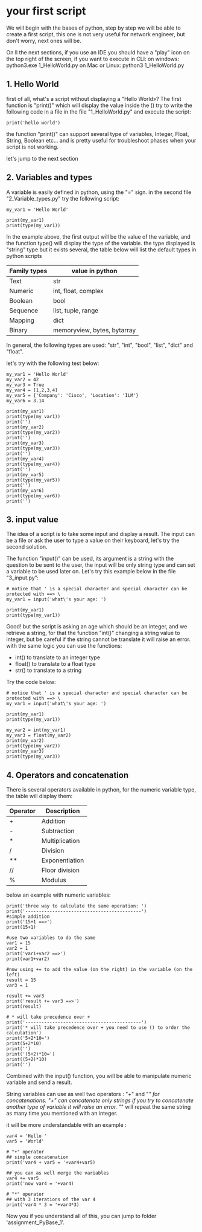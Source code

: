 # your first script

We will begin with the bases of python, step by step we will be able to create a first script, this one is not very useful for network engineer, but don't worry, next ones will be.

On ll the next sections, if you use an IDE you should have a "play" icon on the top right of the screen, if you want to execute in CLI:
on windows:
python3.exe 1_HelloWorld.py
on Mac or Linux:
python3 1_HelloWorld.py

## 1. Hello World

first of all, what's a script without displaying a "Hello World»? The first function is "print()" which will display the value inside the () try to write the following code in a file in the file "1_HelloWorld.py" and execute the script:

```python3
print('hello world')
```

the function "print()" can support several type of variables, Integer, Float, String, Boolean etc... and is pretty useful for troubleshoot phases when your script is not working.

let's jump to the next section

## 2. Variables and types

A variable is easily defined in python, using the "=" sign. in the second file "2_Variable_types.py" try the following script:

```python3
my_var1 = 'Hello World'

print(my_var1)
print(type(my_var1))

```

In the example above, the first output will be the value of the variable, and the function type() will display the type of the variable. the type displayed is "string" type but it exists several, the table below will list the default types in python scripts

Family types | value in python
---------|----------
 Text | str
 Numeric | int, float, complex
 Boolean | bool
 Sequence | list, tuple, range
 Mapping | dict
 Binary | memoryview, bytes, bytarray

In general, the following types are used: "str", "int", "bool", "list", "dict" and "float".

let's try with the following test below:

```python3
my_var1 = 'Hello World'
my_var2 = 42
my_var3 = True
my_var4 = [1,2,3,4]
my_var5 = {'Company': 'Cisco', 'Location': 'ILM'}
my_var6 = 3.14

print(my_var1)
print(type(my_var1))
print('')
print(my_var2)
print(type(my_var2))
print('')
print(my_var3)
print(type(my_var3))
print('')
print(my_var4)
print(type(my_var4))
print('')
print(my_var5)
print(type(my_var5))
print('')
print(my_var6)
print(type(my_var6))
print('')
```

## 3. input value

The idea of a script is to take some input and display a result.
The input can be a file or ask the user to type a value on their keyboard, let's try the second solution.

The function "input()" can be used, its argument is a string with the question to be sent to the user, the input will be only string type and can set a variable to be used later on. Let's try this example below in the file "3_input.py”:

```python3
# notice that ' is a special character and special character can be protected with ==> \
my_var1 = input('what\'s your age: ')

print(my_var1)
print(type(my_var1))
```

Good! but the script is asking an age which should be an integer, and we retrieve a string, for that the function "int()" changing a string value to integer, but be careful if the string cannot be translate it will raise an error. with the same logic you can use the functions:

* int() to translate to an integer type
* float() to translate to a float type
* str() to translate to a string

Try the code below:

```python3
# notice that ' is a special character and special character can be protected with ==> \
my_var1 = input('what\'s your age: ')

print(my_var1)
print(type(my_var1))

my_var2 = int(my_var1)
my_var3 = float(my_var2)
print(my_var2)
print(type(my_var2))
print(my_var3)
print(type(my_var3))
```

## 4. Operators and concatenation

There is several operators available in python, for the numeric variable type, the table will display them:

Operator | Description
---------|----------
 \+ | Addition
 \- | Subtraction
 \* | Multiplication
 / | Division
 \*\* | Exponentiation
 // | Floor division
 % | Modulus

below an example with numeric variables:

```python3
print('three way to calculate the same operation: ')
print('-------------------------------------------')
#simple addition
print('15+1 ==>')
print(15+1)

#use two variables to do the same
var1 = 15
var2 = 1
print('var1+var2 ==>')
print(var1+var2)

#now using += to add the value (on the right) in the variable (on the left)
result = 15 
var3 = 1

result += var3 
print('result += var3 ==>')
print(result)

# * will take precedence over + 
print('-------------------------------------------')
print('* will take precedence over + you need to use () to order the calculation')
print('5+2*10=')
print(5+2*10)
print('')
print('(5+2)*10=')
print((5+2)*10)
print('')
```

Combined with the input() function, you will be able to manipulate numeric variable and send a result.

String variables can use as well two operators : "+" and "*" for concatenations.
"+" can concatenate only strings if you try to concatenate another type of variable it will raise an error.
"*" will repeat the same string as many time you mentioned with an integer.

it will be more understandable with an example :

```python3
var4 = 'Hello '
var5 = 'World'

# "+" operator
## simple concatenation
print('var4 + var5 = '+var4+var5)

## you can as well merge the variables
var4 += var5
print('now var4 = '+var4)

# "*" operator
## with 3 iterations of the var 4
print('var4 * 3 = '+var4*3)

```

Now you if you understand all of this, you can jump to folder 'assignment_PyBase_1'.
